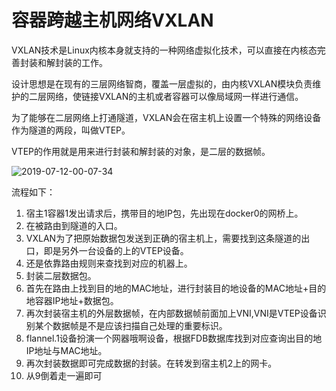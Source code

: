 # 容器跨越主机网络VXLAN

VXLAN技术是Linux内核本身就支持的一种网络虚拟化技术，可以直接在内核态完善封装和解封装的工作。

设计思想是在现有的三层网络智商，覆盖一层虚拟的，由内核VXLAN模块负责维护的二层网络，使链接VXLAN的主机或者容器可以像局域网一样进行通信。

为了能够在二层网络上打通隧道，VXLAN会在宿主机上设置一个特殊的网络设备作为隧道的两段，叫做VTEP。

VTEP的作用就是用来进行封装和解封装的对象，是二层的数据帧。

![2019-07-12-00-07-34](http://jikelearn.cn/2019-07-12-00-07-34.png)

流程如下：

1. 宿主1容器1发出请求后，携带目的地IP包，先出现在docker0的网桥上。
2. 在被路由到隧道的入口。
3. VXLAN为了把原始数据包发送到正确的宿主机上，需要找到这条隧道的出口，即是另外一台设备的上的VTEP设备。
4. 还是依靠路由规则来查找到对应的机器上。
5. 封装二层数据包。
6. 首先在路由上找到目的地的MAC地址，进行封装目的地设备的MAC地址+目的地容器IP地址+数据包。
7. 再次封装宿主机的外层数据帧，在内部数据帧前面加上VNI,VNI是VTEP设备识别某个数据帧是不是应该扫描自己处理的重要标识。
8. flannel.1设备扮演一个网器哦啊设备，根据FDB数据库找到对应查询出目的地IP地址与MAC地址。
9. 再次封装数据即可完成数据的封装。在转发到宿主机2上的网卡。
10. 从9倒着走一遍即可